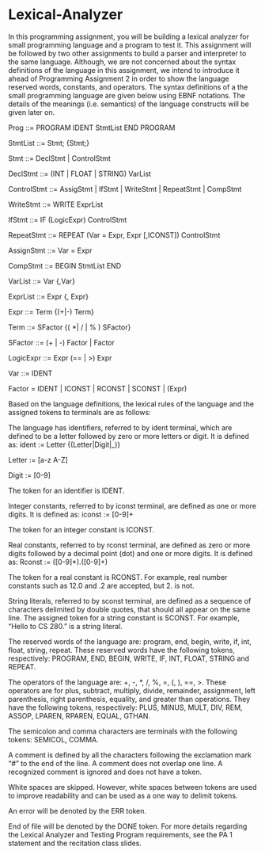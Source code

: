 # Lexical-Analyzer
In this programming assignment, you will be building a lexical analyzer for small programming language and a program to test it. This assignment will be followed by two other assignments to build a parser and interpreter to the same language. Although, we are not concerned about the syntax definitions of the language in this assignment, we intend to introduce it ahead of Programming Assignment 2 in order to show the language reserved words, constants, and operators. The syntax definitions of a the small programming language are given below using EBNF notations. The details of the meanings (i.e. semantics) of the language constructs will be given later on.

Prog ::= PROGRAM IDENT StmtList END PROGRAM

StmtList ::= Stmt; {Stmt;}

Stmt ::= DeclStmt | ControlStmt

DeclStmt ::= (INT | FLOAT | STRING) VarList

ControlStmt ::= AssigStmt | IfStmt | WriteStmt | RepeatStmt | CompStmt

WriteStmt ::= WRITE ExprList

IfStmt ::= IF (LogicExpr) ControlStmt

RepeatStmt ::= REPEAT (Var = Expr, Expr [,ICONST]) ControlStmt

AssignStmt ::= Var = Expr

CompStmt ::= BEGIN StmtList END

VarList ::= Var {,Var}

ExprList ::= Expr {, Expr}

Expr ::= Term {(+|-) Term}

Term ::= SFactor {( *| / | % ) SFactor}

SFactor ::= (+ | -) Factor | Factor

LogicExpr ::= Expr (== | >) Expr

Var ::= IDENT

Factor = IDENT | ICONST | RCONST | SCONST | (Expr)

 

Based on the language definitions, the lexical rules of the language and the assigned tokens to terminals are as follows:

The language has identifiers, referred to by ident terminal, which are defined to be a letter followed by zero or more letters or digit. It is defined as:
ident := Letter {(Letter|Digit|_)}

Letter := [a-z A-Z]

Digit := [0-9]

The token for an identifier is IDENT.

 

Integer constants, referred to by iconst terminal, are defined as one or more digits. It is defined as:
iconst := [0-9]+

The token for an integer constant is ICONST.

 

Real constants, referred to by rconst terminal, are defined as zero or more digits followed by a decimal point (dot) and one or more digits. It is defined as:
Rconst := ([0-9]*)\.([0-9]+)

The token for a real constant is RCONST. For example, real number constants such as 12.0 and .2 are accepted, but 2. is not.

 

String literals, referred to by sconst terminal, are defined as a sequence of characters delimited by double quotes, that should all appear on the same line. The assigned token for a string constant is SCONST. For example, “Hello to CS 280.” is a string literal.
 

The reserved words of the language are: program, end, begin, write, if, int, float, string, repeat. These reserved words have the following tokens, respectively: PROGRAM, END, BEGIN, WRITE, IF, INT, FLOAT, STRING and REPEAT.
 

The operators of the language are: +, -, *, /, %, =, (, ), ==, >. These operators are for plus, subtract, multiply, divide, remainder, assignment, left parenthesis, right parenthesis, equality, and greater than operations. They have the following tokens, respectively: PLUS, MINUS, MULT, DIV, REM, ASSOP, LPAREN, RPAREN, EQUAL, GTHAN.
 

The semicolon and comma characters are terminals with the following tokens: SEMICOL, COMMA.
 

A comment is defined by all the characters following the exclamation mark “#” to the end of the line. A comment does not overlap one line. A recognized comment is ignored and does not have a token.
 

White spaces are skipped. However, white spaces between tokens are used to improve readability and can be used as a one way to delimit tokens.
 

An error will be denoted by the ERR token.
 

End of file will be denoted by the DONE token.
For more details regarding the Lexical Analyzer and Testing Program requirements, see the PA 1 statement and the recitation class slides.
